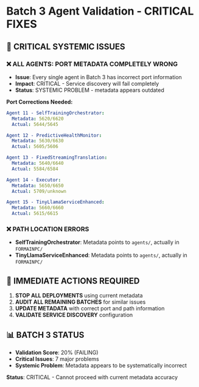 # Batch 3 Agent Validation - CRITICAL FIXES

## 🚨 **CRITICAL SYSTEMIC ISSUES**

### ❌ **ALL AGENTS: PORT METADATA COMPLETELY WRONG**
- **Issue**: Every single agent in Batch 3 has incorrect port information
- **Impact**: CRITICAL - Service discovery will fail completely
- **Status**: SYSTEMIC PROBLEM - metadata appears outdated

**Port Corrections Needed:**
```yaml
Agent 11 - SelfTrainingOrchestrator:
  Metadata: 5620/6620
  Actual: 5644/5645

Agent 12 - PredictiveHealthMonitor: 
  Metadata: 5630/6630
  Actual: 5605/5606

Agent 13 - FixedStreamingTranslation:
  Metadata: 5640/6640  
  Actual: 5584/6584

Agent 14 - Executor:
  Metadata: 5650/6650
  Actual: 5709/unknown

Agent 15 - TinyLlamaServiceEnhanced:
  Metadata: 5660/6660
  Actual: 5615/6615
```

### ❌ **PATH LOCATION ERRORS**
- **SelfTrainingOrchestrator**: Metadata points to `agents/`, actually in `FORMAINPC/`
- **TinyLlamaServiceEnhanced**: Metadata points to `agents/`, actually in `FORMAINPC/`

## 🔧 **IMMEDIATE ACTIONS REQUIRED**

1. **STOP ALL DEPLOYMENTS** using current metadata
2. **AUDIT ALL REMAINING BATCHES** for similar issues
3. **UPDATE METADATA** with correct port and path information
4. **VALIDATE SERVICE DISCOVERY** configuration

## 📊 **BATCH 3 STATUS**
- **Validation Score**: 20% (FAILING)
- **Critical Issues**: 7 major problems
- **Systemic Problem**: Metadata appears to be systematically incorrect

**Status**: CRITICAL - Cannot proceed with current metadata accuracy 